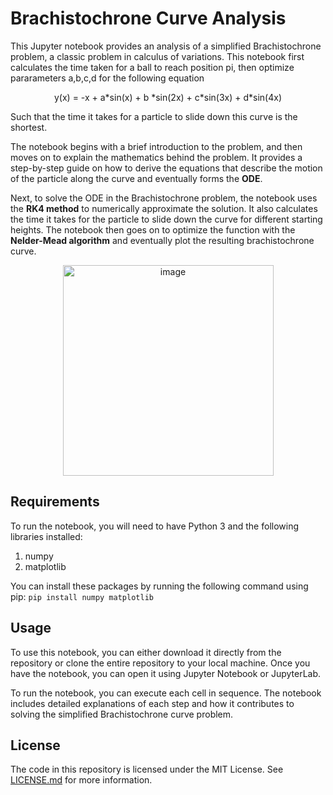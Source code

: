 # Brachistochrone Curve Analysis
This Jupyter notebook provides an analysis of a simplified Brachistochrone problem, a classic problem in calculus of variations.
This notebook first calculates the time taken for a ball to reach position pi, then optimize pararameters a,b,c,d for the following equation
<p align="center">
y(x) = -x + a*sin(x) + b *sin(2x) + c*sin(3x) + d*sin(4x)
</p>
Such that the time it takes for a particle to slide down this curve is the shortest.

The notebook begins with a brief introduction to the problem, and then moves on to explain the mathematics behind the problem. It provides a step-by-step guide on how to derive the equations that describe the motion of the particle along the curve and eventually forms the **ODE**.

Next, to solve the ODE in the Brachistochrone problem, the notebook uses the **RK4 method** to numerically approximate the solution. It also calculates the time it takes for the particle to slide down the curve for different starting heights. The notebook then goes on to optimize the function with the **Nelder-Mead algorithm** and eventually plot the resulting brachistochrone curve.

<p align="center">
<img width="337" alt="image" src="https://user-images.githubusercontent.com/85885666/233914499-693a7efe-53ed-40b3-a3c4-cb01a3bca0e3.png">
</p>

## Requirements
To run the notebook, you will need to have Python 3 and the following libraries installed:

<ol>
  <li>numpy</li>
  <li>matplotlib</li>
</ol>
You can install these packages by running the following command using pip:
<code>pip install numpy matplotlib</code>

## Usage
To use this notebook, you can either download it directly from the repository or clone the entire repository to your local machine. Once you have the notebook, you can open it using Jupyter Notebook or JupyterLab. 

To run the notebook, you can execute each cell in sequence. The notebook includes detailed explanations of each step and how it contributes to solving the simplified Brachistochrone curve problem.

## License
The code in this repository is licensed under the MIT License. See [LICENSE.md](LICENSE.md) for more information.
